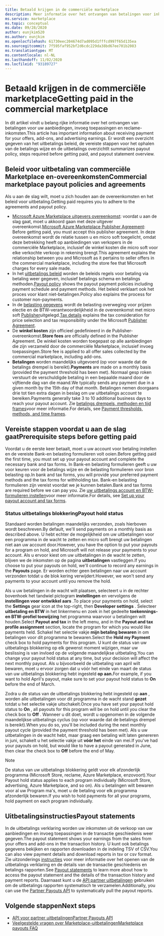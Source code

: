 ```yaml
---
title: Betaald krijgen in de commerciële marketplace
description: Meer informatie over het ontvangen van betalingen voor inkomsten in de commerciële Marketplace-Azure Marketplace. Inclusief uitbetalings beleid, status van uitbetalings blokkering en uitbetalings instructies.
ms.service: marketplace
ms.topic: conceptual
ms.date: 09/28/2020
author: eunjkim520
ms.author: eunjkim
ms.openlocfilehash: 61730eec204674d7ad095d1fffcd997f65d135ea
ms.sourcegitcommit: 7f595faf952bf2d6cdc229da38bd67ee701b2083
ms.translationtype: MT
ms.contentlocale: nl-NL
ms.lasthandoff: 11/02/2020
ms.locfileid: "93189727"
---
```

# <a name="getting-paid-in-the-commercial-marketplace"></a><span data-ttu-id="d3352-104">Betaald krijgen in de commerciële marketplace</span><span class="sxs-lookup"><span data-stu-id="d3352-104">Getting paid in the commercial marketplace</span></span>

<span data-ttu-id="d3352-105">In dit artikel vindt u belang rijke informatie over het ontvangen van betalingen voor uw aanbiedingen, invoeg toepassingen en reclame-inkomsten.</span><span class="sxs-lookup"><span data-stu-id="d3352-105">This article has important information about receiving payment for your offers, add-ons, and advertising earnings.</span></span> <span data-ttu-id="d3352-106">Er wordt een overzicht gegeven van het uitbetalings beleid, de vereiste stappen voor het ophalen van de betalings wijze en de uitbetalings overzicht</span><span class="sxs-lookup"><span data-stu-id="d3352-106">It summarizes payout policy, steps required before getting paid, and payout statement overview.</span></span>

## <a name="commercial-marketplace-payout-policies-and-agreements"></a><span data-ttu-id="d3352-107">Beleid voor uitbetaling van commerciële Marketplace en-overeenkomsten</span><span class="sxs-lookup"><span data-stu-id="d3352-107">Commercial marketplace payout policies and agreements</span></span>

<span data-ttu-id="d3352-108">Als u aan de slag wilt, moet u zich houden aan de overeenkomsten en het beleid voor uitbetaling.</span><span class="sxs-lookup"><span data-stu-id="d3352-108">Getting paid requires you to adhere to the agreements and payout policy.</span></span>

- <span data-ttu-id="d3352-109">[Microsoft Azure Marketplace uitgevers overeenkomst](https://go.microsoft.com/fwlink/p/?LinkID=699560): voordat u aan de slag gaat, moet u akkoord gaan met deze uitgever overeenkomst.</span><span class="sxs-lookup"><span data-stu-id="d3352-109">[Microsoft Azure Marketplace Publisher Agreement](https://go.microsoft.com/fwlink/p/?LinkID=699560):  Before getting paid, you must accept this publisher agreement.</span></span> <span data-ttu-id="d3352-110">In deze overeenkomst wordt de relatie tussen u en micro soft toegelicht, omdat deze betrekking heeft op aanbiedingen van verkopers in de commerciële Marketplace, inclusief de winkel kosten die micro soft voor elke verkochte verkoop in rekening brengt.</span><span class="sxs-lookup"><span data-stu-id="d3352-110">This agreement explains the relationship between you and Microsoft as it pertains to seller offers in the commercial marketplace, including the store fee that Microsoft charges for every sale made.</span></span>
- <span data-ttu-id="d3352-111">In het [uitbetalings beleid](payout-policy-details.md) worden de beleids regels voor betaling via betaling weer gegeven, inclusief betalings schema en betalings methoden.</span><span class="sxs-lookup"><span data-stu-id="d3352-111">[Payout policy](payout-policy-details.md) shows the payout payment policies including payment schedule and payment methods.</span></span> <span data-ttu-id="d3352-112">Het beleid verklaart ook het proces voor klant niet-betalingen.</span><span class="sxs-lookup"><span data-stu-id="d3352-112">Policy also explains the process for customer non-payments.</span></span>
- <span data-ttu-id="d3352-113">In de [belasting gegevens](tax-details-marketplace.md) wordt de belasting overweging voor prijzen electie en de BTW-verantwoordelijkheid in de overeenkomst met micro soft [Publisher](https://go.microsoft.com/fwlink/p/?LinkID=699560)uitgelegd.</span><span class="sxs-lookup"><span data-stu-id="d3352-113">[Tax details](tax-details-marketplace.md) explains the tax consideration for price selection and tax responsibility under the Microsoft [Publisher Agreement](https://go.microsoft.com/fwlink/p/?LinkID=699560).</span></span>
- <span data-ttu-id="d3352-114">De **winkel kosten** zijn officieel gedefinieerd in de Publisher-overeenkomst.</span><span class="sxs-lookup"><span data-stu-id="d3352-114">**Store fees** are officially defined in the Publisher Agreement.</span></span> <span data-ttu-id="d3352-115">De winkel kosten worden toegepast op alle aanbiedingen die zijn verzameld door de commerciële Marketplace, inclusief invoeg toepassingen.</span><span class="sxs-lookup"><span data-stu-id="d3352-115">Store fee is applied to all offer sales collected by the commercial marketplace, including add-ons.</span></span>
- <span data-ttu-id="d3352-116">**Betalingen** worden maandelijks uitgevoerd (op voor waarde dat de betalings drempel is bereikt).</span><span class="sxs-lookup"><span data-stu-id="d3352-116">**Payments** are made on a monthly basis (provided the payment threshold has been met).</span></span> <span data-ttu-id="d3352-117">Normaal gesp roken verstuurt de verschuldigde betaling in een bepaalde maand door de vijftiende dag van die maand.</span><span class="sxs-lookup"><span data-stu-id="d3352-117">We typically sends any payment due in a given month by the 15th day of that month.</span></span> <span data-ttu-id="d3352-118">Betalingen nemen doorgaans drie tot tien extra dagen in beslag om uw uitbetalings account te bereiken.</span><span class="sxs-lookup"><span data-stu-id="d3352-118">Payments generally take 3 to 10 additional business days to reach your payout account.</span></span> <span data-ttu-id="d3352-119">Zie [betalings drempels, methoden en tijd frames](payment-thresholds-methods-timeframes.md)voor meer informatie.</span><span class="sxs-lookup"><span data-stu-id="d3352-119">For details, see [Payment thresholds, methods, and time frames](payment-thresholds-methods-timeframes.md).</span></span>

## <a name="prerequisite-steps-before-getting-paid"></a><span data-ttu-id="d3352-120">Vereiste stappen voordat u aan de slag gaat</span><span class="sxs-lookup"><span data-stu-id="d3352-120">Prerequisite steps before getting paid</span></span>

<span data-ttu-id="d3352-121">Voordat u de eerste keer betaalt, moet u uw account voor betaling instellen en de vereiste Bank-en belasting formulieren volt ooien.</span><span class="sxs-lookup"><span data-stu-id="d3352-121">Before getting paid the first time, you must set up your payout account and complete the necessary bank and tax forms.</span></span> <span data-ttu-id="d3352-122">In Bank-en belasting formulieren geeft u uw voor keuren voor de betalings wijze en de belasting formulieren voor bron belasting op.</span><span class="sxs-lookup"><span data-stu-id="d3352-122">In bank and tax forms, you will provide your preferred payment methods and the tax forms for withholding tax.</span></span> <span data-ttu-id="d3352-123">Bank-en belasting formulieren zijn vereist voordat we je kunnen betalen.</span><span class="sxs-lookup"><span data-stu-id="d3352-123">Bank and tax forms are required before we can pay you.</span></span> <span data-ttu-id="d3352-124">Zie [uw uitbetalings account en BTW-formulieren instellen](set-up-your-payout-account.md)voor meer informatie.</span><span class="sxs-lookup"><span data-stu-id="d3352-124">For details, see [Set up your payout account and tax forms](set-up-your-payout-account.md).</span></span>

### <a name="payout-hold-status"></a><span data-ttu-id="d3352-125">Status uitbetalings blokkering</span><span class="sxs-lookup"><span data-stu-id="d3352-125">Payout hold status</span></span>

<span data-ttu-id="d3352-126">Standaard worden betalingen maandelijks verzonden, zoals hierboven wordt beschreven.</span><span class="sxs-lookup"><span data-stu-id="d3352-126">By default, we'll send payments on a monthly basis as described above.</span></span> <span data-ttu-id="d3352-127">U hebt echter de mogelijkheid om uw uitbetalingen voor een programma in de wacht te zetten en micro soft brengt uw betalingen niet aan uw account door.</span><span class="sxs-lookup"><span data-stu-id="d3352-127">However, you have the option to put your payouts for a program on hold, and Microsoft will not release your payments to your account.</span></span> <span data-ttu-id="d3352-128">Als u ervoor kiest om uw uitbetalingen in de wacht te zetten, blijven we de inkomsten op de pagina **uitbetalingen** vastleggen.</span><span class="sxs-lookup"><span data-stu-id="d3352-128">If you choose to put your payouts on hold, we'll continue to record any earnings in the **Payouts** page.</span></span> <span data-ttu-id="d3352-129">Er worden echter geen betalingen naar uw account verzonden totdat u de blok kering verwijdert.</span><span class="sxs-lookup"><span data-stu-id="d3352-129">However, we won't send any payments to your account until you remove the hold.</span></span>

<span data-ttu-id="d3352-130">Als u uw betalingen in de wacht wilt plaatsen, selecteert u in de rechter bovenhoek het tandwiel pictogram **instellingen** en vervolgens de **instellingen voor ontwikkel aars** .</span><span class="sxs-lookup"><span data-stu-id="d3352-130">To place your payments on hold, select the **Settings** gear icon at the top-right, then **Developer settings** .</span></span> <span data-ttu-id="d3352-131">Selecteer **uitbetaling en BTW** in het linkermenu en zoek in het gedeelte **toekennings-en BTW-profiel toewijzing** het programma waarvoor u betalingen wilt houden.</span><span class="sxs-lookup"><span data-stu-id="d3352-131">Select **Payout and tax** in the left menu, and in the **Payout and tax profile assignment** section, locate the program for which you would like payments held.</span></span> <span data-ttu-id="d3352-132">Schakel het selectie vakje **mijn betaling bewaren** in om betalingen voor dit programma te bewaren.</span><span class="sxs-lookup"><span data-stu-id="d3352-132">Select the **Hold my Payment** check box to hold payments for this program.</span></span> <span data-ttu-id="d3352-133">U kunt de status van uw uitbetalings blokkering op elk gewenst moment wijzigen, maar uw beslissing is van invloed op de volgende maandelijkse uitbetaling.</span><span class="sxs-lookup"><span data-stu-id="d3352-133">You can change your payout hold status at any time, but your decision will affect the next monthly payout.</span></span> <span data-ttu-id="d3352-134">Als u bijvoorbeeld de uitbetaling van april wilt bewaren, moet u ervoor zorgen dat u vóór het einde van maart de status van uw uitbetalings blokkering hebt ingesteld **op aan.**</span><span class="sxs-lookup"><span data-stu-id="d3352-134">For example, if you want to hold April's payout, make sure to set your payout hold status to **On** before the end of March.</span></span>

<span data-ttu-id="d3352-135">Zodra u de status van de uitbetalings blokkering hebt ingesteld op **aan** , worden alle uitbetalingen voor dit programma in de wacht stand **gezet** totdat u het selectie vakje uitschakelt.</span><span class="sxs-lookup"><span data-stu-id="d3352-135">Once you have set your payout hold status to **On** , all payouts for this program will be on hold until you clear the check box to **Off** .</span></span> <span data-ttu-id="d3352-136">Wanneer u dit doet, wordt u opgenomen in de volgende maandelijkse uitbetalings cyclus (op voor waarde dat de betalings drempel is bereikt).</span><span class="sxs-lookup"><span data-stu-id="d3352-136">When you do so, you'll be included during the next monthly payout cycle (provided the payment threshold has been met).</span></span> <span data-ttu-id="d3352-137">Als u uw uitbetalingen in de wacht hebt, maar graag een betaling wilt laten genereren in juni, schakelt u het selectie vakje uit **vóór het** einde van mei.</span><span class="sxs-lookup"><span data-stu-id="d3352-137">If you've had your payouts on hold, but would like to have a payout generated in June, then clear the check box to **Off** before the end of May.</span></span>

>[!Note]
> <span data-ttu-id="d3352-138">De status van uw uitbetalings blokkering geldt voor elk afzonderlijk programma (Microsoft Store, reclame, Azure Marketplace, enzovoort).</span><span class="sxs-lookup"><span data-stu-id="d3352-138">Your Payout hold status applies to each program individually (Microsoft Store, advertising, Azure Marketplace, and so on).</span></span> <span data-ttu-id="d3352-139">Als u betalingen wilt bewaren voor al uw Program ma's, moet u de betaling voor elk programma afzonderlijk bewaren.</span><span class="sxs-lookup"><span data-stu-id="d3352-139">If you wish to hold payments for all your programs, hold payment on each program individually.</span></span>

## <a name="payout-statements"></a><span data-ttu-id="d3352-140">Uitbetalingsinstructies</span><span class="sxs-lookup"><span data-stu-id="d3352-140">Payout statements</span></span>

<span data-ttu-id="d3352-141">In de uitbetalings verklaring worden uw inkomsten uit de verkoop van uw aanbiedingen en invoeg toepassingen in de transactie geschiedenis weer gegeven.</span><span class="sxs-lookup"><span data-stu-id="d3352-141">The payout statement shows your earnings from the sales from your offers and add-ons in the transaction history.</span></span> <span data-ttu-id="d3352-142">U kunt ook betalings gegevens bekijken en rapporten downloaden in de indeling TSV of CSV.</span><span class="sxs-lookup"><span data-stu-id="d3352-142">You can also view payment details and download reports in tsv or csv format.</span></span> <span data-ttu-id="d3352-143">Zie uitzonderings [instructies](payout-statement.md) voor meer informatie over het openen van de uitbetalings verklaring en de details van de transactie geschiedenis en betalings rapporten.</span><span class="sxs-lookup"><span data-stu-id="d3352-143">See [Payout statements](payout-statement.md) to learn more about how to access the payout statement and the details of the transaction history and payment reports.</span></span> <span data-ttu-id="d3352-144">Daarnaast kunt u de [API partner uitbetalingen](https://apidocs.microsoft.com/services/partnerpayouts) gebruiken om de uitbetalings rapporten systematisch te verzamelen.</span><span class="sxs-lookup"><span data-stu-id="d3352-144">Additionally, you can use the [Partner Payouts API](https://apidocs.microsoft.com/services/partnerpayouts) to systematically pull the payout reports.</span></span>

## <a name="next-steps"></a><span data-ttu-id="d3352-145">Volgende stappen</span><span class="sxs-lookup"><span data-stu-id="d3352-145">Next steps</span></span>

- [<span data-ttu-id="d3352-146">API voor partner uitbetalingen</span><span class="sxs-lookup"><span data-stu-id="d3352-146">Partner Payouts API</span></span>](https://apidocs.microsoft.com/services/partnerpayouts)
- [<span data-ttu-id="d3352-147">Veelgestelde vragen over Marketplace-uitbetalingen</span><span class="sxs-lookup"><span data-stu-id="d3352-147">Marketplace payouts FAQ</span></span>](payout-faq.md)
